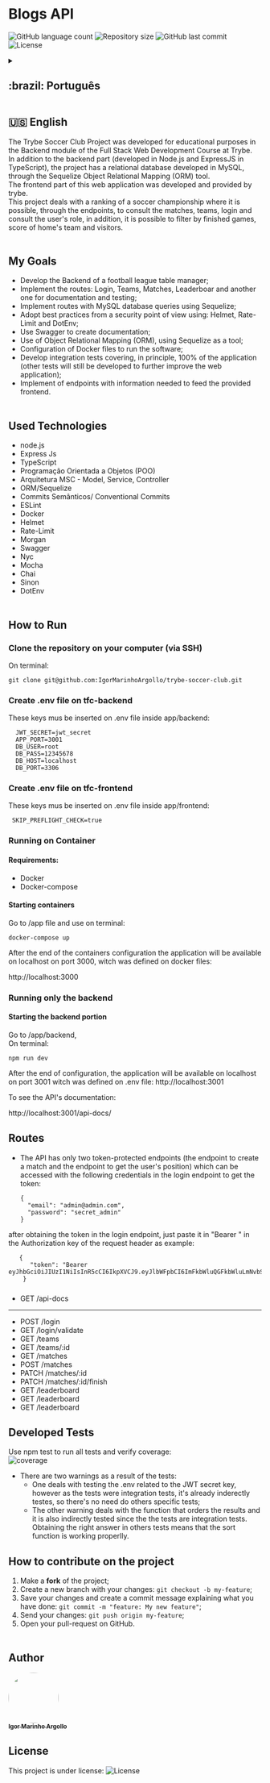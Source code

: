 # Blogs API

<p>
  <img alt="GitHub language count" src="https://img.shields.io/github/languages/count/IgorMarinhoArgollo/trybe-soccer-club?color=%2304D361">

  <img alt="Repository size" src="https://img.shields.io/github/repo-size/IgorMarinhoArgollo/trybe-soccer-club">
  
  <img alt="GitHub last commit" src="https://img.shields.io/github/last-commit/IgorMarinhoArgollo/trybe-soccer-club">
    
  <img alt="License" src="https://img.shields.io/badge/license-MIT-brightgreen">
   
<details>
  <summary><h2>:brazil: Português</h2></summary>
  O Projeto Trybe Soccer Club foi desenvolvido para fins educacionais no módulo de Backend no Curso de Desenvolvimento Web Full Stack na Trybe. <br> Além da parcela do backend (desenvolvida em Node.js e ExpressJS em TypeScript), o projeto conta com um banco de dados relacionais desenvolvido em MySQL, através da ferramenta de Mapeamento Objeto Relacional (ORM) Sequelize. <br>
  A parcela frontend dessa aplicação web foi desenvolvida e oferecida pela trybe.<br>
  Esse projeto trata de um ranking de um campeonato de futebol onde é possível, através dos endpoints, consultar as partidas, os times, fazer o login  consultar a função do usuário, além disso é possível se filtrar por partidas terminadas e por rankings em times da casa e visitantes.<br><br>
  
  ## Objetivos
  * Elaborar o Backend de um gerenciador de tabela de campeonato de futebol;
  * Implementar as rotas: Login, Time, Partida, Ranking e outra para documentação e teste;
  * Implementar as rotas com consultas do banco de dados MySQL utilizando o Sequelize;
  * Adotar boas práticas do ponto de vista de segurança usando: Helmet, Rate-Limit e DotEnv;
  * Utilizar o Swagger para criar a documentação;
  * Utilização do Mapeamento Objeto Relacional (ORM), utilizando Sequelize como ferramenta;
  * Configuração de arquivos Docker para rodar o software;
  * Elaborar testes de integração cobrindo, a princípio, 100% da aplicação (outros testes ainda serão desenvolvidos para melhorar ainda mais a aplicação web);
  * Implementação de endpoints com informações necessárias para a alimentação do frontend fornecido.<br><br>
  
  ## Tecnologias utilizadas
  * node.js
  * Express Js
  * TypeScript
  * Programação Orientada a Objetos (POO)
  * Arquitetura MSC - Model, Service, Controller
  * ORM/Sequelize
  * Commits Semânticos/ Conventional Commits
  * ESLint
  * Docker
  * Helmet
  * Rate-Limit
  * Morgan
  * Swagger
  * Nyc
  * Mocha
  * Chai
  * Sinon
  * DotEnv<br><br>

      
  ## Como Rodar
      
  ### Clonar no seu computador (via SSH)
  No terminal:
  
    git clone git@github.com:IgorMarinhoArgollo/trybe-soccer-club.git
    
  ### Criar o arquivo .env na pasta tfc-backend
  Chaves que devem ser inseridas no arquivo .env dentro da pasta app/backend:
  ```
    JWT_SECRET=jwt_secret
    APP_PORT=3001
    DB_USER=root
    DB_PASS=12345678
    DB_HOST=localhost 
    DB_PORT=3306

  ```
  ### Criar o arquivo .env na pasta tfc-frontend
  Chaves que devem ser inseridas no arquivo .env dentro da pasta app/frontend:
  ```
   SKIP_PREFLIGHT_CHECK=true
  ```

  ### Rodar todo a aplicação
  #### Requisitos:
   * Docker
   * Docker-compose
  
  #### Iniciando os containeres
  acesse a pasta /app e passe o seguinte comando no terminal:
  
    docker-compose up

  após a conclusão da configuração do container a aplicação estará disponível no localhost na porta 3000, definida no docker:

  http://localhost:3000


  ### Rodar todo a apenas o backend  
  #### Iniciando a parte do backend
  acesse a pasta /app/backend<br>
  no terminal, para startar o container:
  
    npm run dev

  Após o término da configuração a aplicação estará disponível no localhost na porta definida no .env:
  http://localhost:3001

  sendo a documentação disponível em:

  http://localhost:3001/api-docs/

  ## Rotas

     * A API tem apenas dois endpoints protegidos por token (o endpoint para criar uma partida e o endpoint para obter a posição do usuário) podendo ser acessado com as seguintes credenciais no endpoint de login para a obtenção do token:
      ```
      {
        "email": "admin@admin.com",
        "password": "secret_admin"
      }
      ```
   após a obtenção do token no endpoint de login, basta cola-lo em "Bearer " na chave Authorization" do header da requisição, como o exemplo:

   ```
   {
    "token": "Bearer eyJhbGciOiJIUzI1NiIsInR5cCI6IkpXVCJ9.eyJlbWFpbCI6ImFkbWluQGFkbWluLmNvbSIsImlhdCI6MTY2MTgwODE4MSwiZXhwIjoxNjYyNDEyOTgxfQ.usrh36s9E0P45OovNFLGbmuMz8x4C4mNQFoJs2dLLl8"
   }
   ```
  ### 
  * GET /api-docs
  ------------------------
  * POST /login
  * GET /login/validate
  * GET /teams
  * GET /teams/:id
  * GET /matches
  * POST /matches
  * PATCH /matches/:id
  * PATCH /matches/:id/finish
  * GET /leaderboard
  * GET /leaderboard
  * GET /leaderboard
  
  
    
  ## Testes Desenvolvidos
  Use npm test para rodar todos os testes e verificar cobertura:<br>

  ![coverage](./app/backend/src/images/coverage.png)

  * Existem dois warning como resultado dos testes:
    * Um trata de to test do .env relacionado a chave secreta do JWT, entretanto como os testes foram de integração e portanto precisam estar corretos para funcionar, ele foi indiretamente testada;
    * O outro warning trata da função que ordena os resultados e que também indiretamente foram testadas já que os testes são de integração e para se obter o resultado correto o teste faz a verificação.

  ## Como contribuir no projeto
  1. Faça um **fork** do projeto;
  2. Crie uma nova branch com as suas alterações: `git checkout -b my-feature`;
  3. Salve as alterações e crie uma mensagem de commit contando o que você fez: `git commit -m "feature: My new feature"`;
  4. Envie as suas alterações: `git push origin my-feature`;
  5. Abra o seu pull-request na página do GitHub.<br><br>

  ##  Autor
<a href="https://www.linkedin.com/in/igormarinhoargollo/">
 <img style="border-radius:300px;" src="https://avatars.githubusercontent.com/u/85767736?s=96&v=4" width="100px;" alt=""/>
 <br />
 <sub><b>Igor Marinho Argollo</b></sub></a> <a href="https://www.linkedin.com/in/igormarinhoargollo/"></a>
 <br><br>

  ## Licença
  Esse projeto está sob a licença:
  <img alt="License" src="https://img.shields.io/badge/license-MIT-brightgreen"><br><br>
</details>
  
  ##  
  ## :us: English
  The Trybe Soccer Club Project was developed for educational purposes in the Backend module of the Full Stack Web Development Course at Trybe. <br> In addition to the backend part (developed in Node.js and ExpressJS in TypeScript), the project has a relational database developed in MySQL, through the Sequelize Object Relational Mapping (ORM) tool. <br>
  The frontend part of this web application was developed and provided by trybe.<br>
  This project deals with a ranking of a soccer championship where it is possible, through the endpoints, to consult the matches, teams, login and consult the user's role, in addition, it is possible to filter by finished games, score of  home's team and visitors.<br><br>


## My Goals
* Develop the Backend of a football league table manager;
* Implement the routes: Login, Teams, Matches, Leaderboar and another one for documentation and testing;
* Implement routes with MySQL database queries using Sequelize;
* Adopt best practices from a security point of view using: Helmet, Rate-Limit and DotEnv;
* Use Swagger to create documentation;
* Use of Object Relational Mapping (ORM), using Sequelize as a tool;
* Configuration of Docker files to run the software;
* Develop integration tests covering, in principle, 100% of the application (other tests will still be developed to further improve the web application);
* Implement of endpoints with information needed to feed the provided frontend.<br><br>

## Used Technologies
* node.js
* Express Js
* TypeScript
* Programação Orientada a Objetos (POO)
* Arquitetura MSC - Model, Service, Controller
* ORM/Sequelize
* Commits Semânticos/ Conventional Commits
* ESLint
* Docker
* Helmet
* Rate-Limit
* Morgan
* Swagger
* Nyc
* Mocha
* Chai
* Sinon
* DotEnv<br><br>
    
## How to Run
      
  ### Clone the repository on your computer (via SSH)
  On terminal:
  
    git clone git@github.com:IgorMarinhoArgollo/trybe-soccer-club.git
    
  ### Create .env file on tfc-backend
  These keys mus be inserted on .env file inside app/backend:
  ```
    JWT_SECRET=jwt_secret
    APP_PORT=3001
    DB_USER=root
    DB_PASS=12345678
    DB_HOST=localhost 
    DB_PORT=3306

  ```
  ### Create .env file on tfc-frontend
  These keys mus be inserted on .env file inside app/frontend:
  ```
   SKIP_PREFLIGHT_CHECK=true
  ```

  ### Running on Container
  #### Requirements:
   * Docker
   * Docker-compose
  
  #### Starting containers
  Go to /app file and use on terminal:
  
    docker-compose up

  After the end of the containers configuration the application will be available on localhost on port 3000, witch was defined on docker files:

  http://localhost:3000

  ### Running only the backend  
  #### Starting the backend portion
  Go to /app/backend,<br>
  On terminal:
  
    npm run dev

  After the end of configuration, the application will be available on localhost on port 3001 witch was defined on .env file:
  http://localhost:3001

  To see the API's documentation:

  http://localhost:3001/api-docs/

## Routes
  * The API has only two token-protected endpoints (the endpoint to create a match and the endpoint to get the user's position) which can be accessed with the following credentials in the login endpoint to get the token:
      ```
      {
        "email": "admin@admin.com",
        "password": "secret_admin"
      }
      ```
   after obtaining the token in the login endpoint, just paste it in "Bearer " in the Authorization key of the request header as example:

  ```
     {
        "token": "Bearer eyJhbGciOiJIUzI1NiIsInR5cCI6IkpXVCJ9.eyJlbWFpbCI6ImFkbWluQGFkbWluLmNvbSIsImlhdCI6MTY2MTgwODE4MSwiZXhwIjoxNjYyNDEyOTgxfQ.usrh36s9E0P45OovNFLGbmuMz8x4C4mNQFoJs2dLLl8"
      }
   ```
### 
  * GET /api-docs
  ------------------------
  * POST /login
  * GET /login/validate
  * GET /teams
  * GET /teams/:id
  * GET /matches
  * POST /matches
  * PATCH /matches/:id
  * PATCH /matches/:id/finish
  * GET /leaderboard
  * GET /leaderboard
  * GET /leaderboard
  

## Developed Tests
  Use npm test to run all tests and verify coverage:<br>
  ![coverage](./app/backend/src/images/coverage.png)

* There are two warnings as a result of the tests:
    * One deals with testing the .env related to the JWT secret key, however as the tests were integration tests, it's already inderectly testes, so there's no need do others specific tests;
    * The other warning deals with the function that orders the results and it is also indirectly tested since the the tests are integration tests. Obtaining the right answer in others tests means that the sort function is working properlly.

## How to contribute on the project
  1. Make a **fork** of the project;
  2. Create a new branch with your changes: `git checkout -b my-feature`;
  3. Save your changes and create a commit message explaining what you have done: `git commit -m "feature: My new feature"`;
  4. Send your changes: `git push origin my-feature`;
  5. Open your pull-request on GitHub.<br><br>

##  Author
<a href="https://www.linkedin.com/in/igormarinhoargollo/">
 <img style="border-radius:300px;" src="https://avatars.githubusercontent.com/u/85767736?s=96&v=4" width="100px;" alt=""/>
 <br />
 <sub><b>Igor Marinho Argollo</b></sub></a> <a href="https://www.linkedin.com/in/igormarinhoargollo/"></a>
 <br />
  
## License
  This project is under license:
  <img alt="License" src="https://img.shields.io/badge/license-MIT-brightgreen"><br><br>

